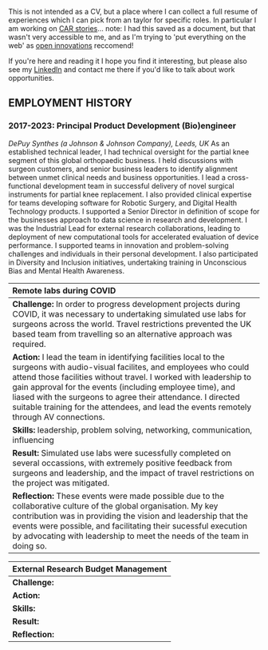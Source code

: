 This is not intended as a CV, but a place where I can collect a full resume of experiences which I can pick from an taylor for specific roles. In particular I am working on [CAR stories](https://www.ctp.org.uk/focus/tips-and-advice-5-steps-to-successfully/507910)...
note: I had this saved as a document, but that wasn't very accessible to me, and as I'm trying to 'put everything on the web' as [open innovations](https://open-innovations.org/) reccomend!

If you're here and reading it I hope you find it interesting, but please also see my [LinkedIn](https://www.linkedin.com/in/david-wolfson-6149a38/) and contact me there if you'd like to talk about work opportunities. 

## EMPLOYMENT HISTORY 
### 2017-2023: Principal Product Development (Bio)engineer
_DePuy Synthes (a Johnson & Johnson Company), Leeds, UK_
As an established technical leader, I had technical oversight for the partial knee segment of this global orthopaedic business. I held discussions with surgeon customers, and senior business leaders to identify alignment between unmet clinical needs and business opportunities. I lead a cross-functional development team in successful delivery of novel surgical instruments for partial knee replacement. I also provided clinical expertise for teams developing software for Robotic Surgery, and Digital Health Technology products. 
I supported a Senior Director in definition of scope for the businesses approach to data science in research and development. I was the Industrial Lead for external research collaborations, leading to deployment of new computational tools for accelerated evaluation of device performance. I supported teams in innovation and problem-solving challenges and individuals in their personal development. I also participated in Diversity and Inclusion initiatives, undertaking training in Unconscious Bias and Mental Health Awareness.

|Remote labs during COVID|
|:---|
|**Challenge:** In order to progress development projects during COVID, it was necessary to undertaking simulated use labs for surgeons across the world. Travel restrictions prevented the UK based team from travelling so an alternative approach was required.|
|**Action:** I lead the team in identifying  facilities local to the surgeons with audio-visual facilites, and employees who could attend those facilities without travel. I worked with leadership to gain approval for the events (including employee time), and liased with the surgeons to agree their attendance. I directed suitable training for the attendees, and lead the events remotely through AV connections.| 
**Skills:** leadership, problem solving, networking, communication, influencing|
|**Result:** Simulated use labs were sucessfully completed on several occassions, with extremely positive feedback from surgeons and leadership, and the impact of travel restrictions on the project was mitigated.|
|**Reflection:** These events were made possible due to the collaborative culture of the global organisation. My key contribution was in providing the vision and leadership that the events were possible, and facilitating their sucessful execution by advocating with leadership to meet the needs of the team in doing so.|


|External Research Budget Management|
|:---|
|**Challenge:** |
|**Action:** | 
**Skills:** |
|**Result:** |
|**Reflection:** |



<!--
|CAR TEMPLATE|
|:---|
|**Challenge:** |
|**Action:** | 
**Skills:** |
|**Result:** |
|**Reflection:** |
-->
